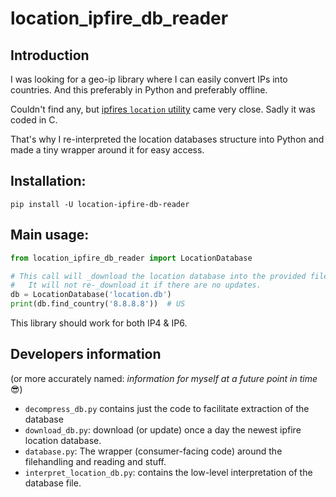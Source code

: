 # location_ipfire_db_reader

## Introduction
I was looking for a geo-ip library where I can easily convert IPs into countries. And this preferably in Python and preferably offline.

Couldn't find any, but [ipfires `location` utility](https://github.com/ipfire/libloc/) came very close. Sadly it was coded in C.

That's why I re-interpreted the location databases structure into Python and made a tiny wrapper around it for easy access.


## Installation:
```shell
pip install -U location-ipfire-db-reader
```


## Main usage:
```python
from location_ipfire_db_reader import LocationDatabase

# This call will _download the location database into the provided file.
#   It will not re-_download it if there are no updates.
db = LocationDatabase('location.db')
print(db.find_country('8.8.8.8'))  # US
```

This library should work for both IP4 & IP6.


## Developers information
(or more accurately named: _information for myself at a future point in time_ 😎)

* `decompress_db.py` contains just the code to facilitate extraction of the database
* `download_db.py`: download (or update) once a day the newest ipfire location database.
* `database.py`: The wrapper (consumer-facing code) around the filehandling and reading and stuff.
* `interpret_location_db.py`: contains the low-level interpretation of the database file.
